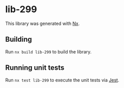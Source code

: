 # lib-299

This library was generated with [Nx](https://nx.dev).

## Building

Run `nx build lib-299` to build the library.

## Running unit tests

Run `nx test lib-299` to execute the unit tests via [Jest](https://jestjs.io).

